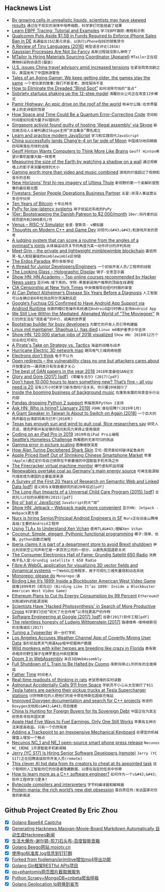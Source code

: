 ## Hacknews List


- [By growing cells in unrealistic liquids, scientists may have skewed results](https://www.theatlantic.com/science/archive/2019/01/cancer-culture-media-plasmax/579283/)  `通过在不现实的液体中培养细胞，科学家们可能扭曲了结果`
- [Learn EBPF Tracing: Tutorial and Examples](http://www.brendangregg.com/blog/2019-01-01/learn-ebpf-tracing.html)  `学习EBPF跟踪:教程和示例`
- [Qualcomm Puts Aside $1.5B in Funds Required to Enforce iPhone Sales Ban in DE](https://www.macrumors.com/2019/01/03/qualcomm-posts-bonds-for-german-iphone-ban/)  `高通留出15亿美元资金，以执行iPhone在DE的销售禁令`
- [A Review of Tiny Languages (2016)](http://sustburbia.blogspot.com/2016/01/a-review-of-tiny-languages-part-1.html)  `微型语言评论(2016)`
- [Gaussian Processes Are Not So Fancy](https://planspace.org/20181226-gaussian_processes_are_not_so_fancy/)  `高斯过程就没那么神奇了`
- [MTailor Is Hiring Materials Sourcing Coordinator (Apparel)](https://mtailor.workable.com/j/CDD01F7BFF)  `MTailor正在招聘物料采购协调员(服装)`
- [U.S. issues China travel advisory amid increased tensions](https://www.reuters.com/article/us-usa-china-travel-idUSKCN1OX1DJ)  `在紧张局势加剧之际，美国发布了中国旅游警告`
- [Tales of an Aging Gamer: We keep getting older, the games stay the same](https://arstechnica.com/gaming/2019/01/tales-of-an-aging-gamer-why-dont-i-pick-up-a-controller-as-often-as-i-used-to/)  `一个老玩家的故事:我们不断变老，游戏保持不变`
- [How to Eliminate the Dreaded “Blind Spot”](http://pages.cs.wisc.edu/~gdguo/driving/BlindSpot.htm)  `如何消除可怕的“盲点”`
- [Sobriety startups shaking up the 12-step model](https://www.abc.net.au/news/2019-01-02/inside-the-new-sobriety-start-ups-shaking-the-12-step-model/10671650)  `清醒创业公司正在改变12步模式`
- [Pamir Highway: An epic drive on the roof of the world](http://www.bbc.com/travel/story/20190102-pamir-highway-a-wild-ride-across-central-asia)  `帕米尔公路:在世界屋脊上的史诗般的驾驶`
- [How Space and Time Could Be a Quantum Error-Correcting Code](https://www.quantamagazine.org/how-space-and-time-could-be-a-quantum-error-correcting-code-20190103/)  `空间和时间是如何成为量子纠错码的`
- [Singapore activist found guilty of hosting ‘illegal assembly’ via Skype](https://techcrunch.com/2019/01/03/singapore-activist-found-guilty-of-hosting-illegal-assembly-via-skype/)  `新加坡活动人士被判通过Skype主持“非法集会”罪名成立`
- [Learn and practice modern JavaScript](https://learnjavascript.online/)  `学习和实践现代JavaScript`
- [China successfully lands Chang&#39;e-4 on far side of Moon](http://www.planetary.org/blogs/jason-davis/change4-success.html)  `中国成功地将嫦娥四号降落在月球的远端`
- [Geoff Hinton Wants Computers to Think More Like Brains](https://www.wired.com/story/googles-ai-guru-computers-think-more-like-brains/)  `Geoff Hinton希望计算机能像大脑一样思考`
- [Measuring the size of the Earth by watching a shadow on a wall](https://www.solipsys.co.uk/new/LatitudeCorrection.html?sa03h)  `通过观察墙上的影子来测量地球的大小`
- [Gaming worth more than video and music combined](https://www.bbc.co.uk/news/technology-46746593)  `游戏的价值超过了视频和音乐的总和`
- [New Horizons’ first hi-res imagery of Ultima Thule](http://pluto.jhuapl.edu/News-Center/News-Article.php?page=20190102)  `新视野的第一个高解析度图像的最后极北图`
- [Fivestars: Senior People Operations Business Partner](https://www.fivestars.com/careers/?gh_jid=1484649)  `五星:资深人事运营业务合作伙伴`
- [Ten Years of Bitcoin](https://bitcoin.clarkmoody.com/posts/ten-years-bitcoin)  `十年比特币`
- [PyPy for low-latency systems](https://morepypy.blogspot.com/2019/01/pypy-for-low-latency-systems.html)  `用于低延迟系统的PyPy`
- [10er: Bootstrapping the Danish Patreon to $2,000/month](https://www.failory.com/mistakes/10er)  `10er:将丹麦的巡视员提升到2000美元/月`
- [Venus – RISC-V Simulator](https://thaumicmekanism.github.io/venus/)  `金星-里斯克- v模拟器`
- [Thoughts on Modern C&#43;&#43; and Game Dev](http://www.elbeno.com/blog/?p=1598)  `对现代c&#43;&#43;和游戏开发的思考`
- [A judging system that can score a routine from the angles of a gymnast&#39;s joints](https://spectrum.ieee.org/tech-talk/computing/software/fujitsu-plans-to-support-professional-judges-with-lidar-and-ai-at-gymnastics-meets)  `从体操运动员关节的角度为某一动作评分的评判系统`
- [Meet Grin – the private and lightweight mimblewimble blockchain](https://grin-tech.org/)  `露齿而笑-私人和轻量级的mimblewimble区块链`
- [The Erdos Paradox](https://arxiv.org/abs/1812.11935)  `鄂尔多斯悖论`
- [A thread for Junior Developers/Engineers](https://twitter.com/jamesmh_dev/status/1080455811048984576)  `一个初级开发人员/工程师的线程`
- [The Looking Glass – Holographic Display](https://i.lookingglassfactory.com/)  `镜子-全息显示器`
- [Show HN: HN.Academy – Top online courses recommended by Hacker News users](https://hn.academy)  `显示HN:接下来的。学院-黑客新闻用户推荐的顶级在线课程`
- [CIA Censorship at New York Times](https://theintercept.com/2018/01/03/my-life-as-a-new-york-times-reporter-in-the-shadow-of-the-war-on-terror/)  `中央情报局在纽约时报的审查`
- [AI Can Detect Alzheimer’s Disease Six Years Before a Diagnosis](https://www.ucsf.edu/news/2018/12/412946/artificial-intelligence-can-detect-alzheimers-disease-brain-scans-six-years)  `人工智能可以在确诊前6年检测出阿尔茨海默氏症`
- [Google’s Fuchsia OS Confirmed to Have Android App Support via Android Runtime](https://9to5google.com/2019/01/02/android-runtime-app-support-fuchsia/?xyz)  `谷歌的樱红色操作系统通过Android运行时确认支持Android App`
- [We Still Live Within the Mediated, Alienated World of “The Moviegoer”](https://www.newyorker.com/culture/culture-desk/we-still-live-within-the-mediated-alienated-world-of-the-moviegoer)  `我们仍然生活在“观影者”的中介、疏离的世界里`
- [Bootstrap builder for busy developers](https://bootstrapshuffle.com)  `为繁忙的开发人员引导构建器`
- [Linux md maintainer, Shaohua Li, has died](https://www.spinics.net/lists/raid/msg61993.html)  `Linux md维护者李少华去世`
- [Show HN: 120,000 startup jobs of 2018 visualized](https://startup.jobs/trends/2018)  `Show HN: 2018年12万个创业岗位可视化`
- [A Pirate&#39;s Take on Strategy vs. Tactics](https://diogomonica.com/2018/10/07/a-pirates-take-on-strategy-vs-tactics/)  `海盗的战略与战术`
- [Hurricane Electric 3D network map](https://he.net/3d-map/)  `飓风电气三维网络地图`
- [Electrons don’t think](https://backreaction.blogspot.com/2019/01/electrons-dont-think.html?spref=tw)  `电子不认为`
- [Open redirects – the vulnerability class no one but attackers cares about](https://stevetabernacle.github.io/blog/open-redirects-the-vulnerability-class-no-one-but-attackers-cares-about/)  `开放重定向——漏洞类只有攻击者才关心`
- [The best of GAN papers in the year 2018](https://dtransposed.github.io/blog/Best-of-GANs-2018-(Part-1-out-of-2).html)  `2018年度最佳GAN论文`
- [Glory and Gore (2017) [pdf]](https://journals.sagepub.com/doi/pdf/10.1177/1536504217732052)  `《荣耀与戈尔》(2017)[pdf]`
- [Don’t have 10,000 hours to learn something new? That’s fine – all you need is 20](https://ideas.ted.com/dont-have-10000-hours-to-learn-something-new-thats-fine-all-you-need-is-20-hours/)  `没有1万小时来学习新东西吗?没关系，你只要20块就行了`
- [Inside the booming business of background music](https://www.theguardian.com/news/2018/nov/06/inside-the-booming-business-of-background-music)  `在蓬勃发展的背景音乐行业内部`
- [Pandas dropping Python 2 support](https://twitter.com/jakevdp/status/1080583192803823616)  `熊猫放弃Python 2支持`
- [Ask HN: Who is hiring? (January 2019)](item?id=18807017)  `问HN:谁在招聘?(2019年1月)`
- [A Giant Speaker in Taiwan Is About to Switch on Again (2018)](https://www.atlasobscura.com/articles/beishan-broadcast-station-art)  `一个巨大的扬声器在台湾即将再次打开(2018年)`
- [Texas has enough sun and wind to quit coal, Rice researchers say](https://www.houstonchronicle.com/business/energy/article/Texas-has-enough-sun-and-wind-to-quit-coal-Rice-13501700.php)  `研究人员说，德克萨斯州有足够的阳光和风力来停止使用煤炭`
- [Coding on an iPad Pro in 2019](https://andrewbrookins.com/technology/coding-on-ipad-pro-2019/)  `2019年在iPad Pro上编程`
- [Seattle’s Homeless Challenge](https://www.city-journal.org/seattles-homeless-challenge)  `西雅图的无家可归的挑战`
- [Gamma error in picture scaling](http://www.ericbrasseur.org/gamma.html)  `图像缩放误差`
- [How Alan Turing Deciphered Shark Skin](http://nautil.us/issue/68/context/how-alan-turing-deciphered-shark-skin)  `艾伦·图灵是如何破译鲨鱼皮的`
- [Apple Priced Itself Out of Shrinking Chinese Smartphone Market](https://www.bloomberg.com/news/articles/2019-01-03/apple-priced-itself-out-of-shrinking-chinese-smartphone-market)  `苹果(Apple)通过定价将自己排除在不断萎缩的中国智能手机市场之外`
- [The Firecracker virtual machine monitor](https://lwn.net/SubscriberLink/775736/d9d6c371b9dbfc5f/)  `爆竹虚拟机监视器`
- [Renewables overtake coal as Germany&#39;s main energy source](https://www.reuters.com/article/us-germany-power-renewables/renewables-overtake-coal-as-germanys-main-energy-source-idUSKCN1OX0U2)  `可再生能源取代煤炭成为德国的主要能源来源`
- [A Survey of the First 20 Years of Research on Semantic Web and Linked Data [pdf]](https://hal.inria.fr/hal-01935898/document)  `语义网与关联数据研究的前20年综述[pdf]`
- [The Long-Run Impacts of a Universal Child Care Program (2015) [pdf]](https://www.nber.org/papers/w21571.pdf)  `全民托儿计划的长期影响(2015)[pdf]`
- [Big ol’ ball o’ JavaScript](http://bradfrost.com/blog/post/big-ol-ball-o-javascript/)  `JavaScript的大“球”`
- [Show HN: Jetpack – Webpack made more convenient](https://github.com/KidkArolis/jetpack)  `显示HN: Jetpack - Webpack更方便`
- [Nurx is hiring Senior/Principal Android Engineers in SF](https://grnh.se/2e322ed22)  `Nurx正在旧金山聘用高级/主要的Android工程师`
- [Using TLA&#43; to Understand Xen Vchan](http://roscidus.com/blog/blog/2019/01/01/using-tla-plus-to-understand-xen-vchan/)  `使用TLA&#43;理解Xen Vchan`
- [Coconut: Simple, elegant, Pythonic functional programming](http://coconut-lang.org/)  `椰子:简单、优雅、python函数式编程`
- [Iberia claims it is part of a department store to avoid Brexit shutdown](https://www.headforpoints.com/2019/01/03/iberia-claims-to-be-part-of-a-department-store-and-not-an-airline-to-avoid-brexit-shutdown/)  `伊比利亚航空公司声称它是一家百货公司的一部分，以避免英国退欧关闭`
- [The Consumer Electronics Hall of Fame: Grundig Satellit 650 Radio](https://spectrum.ieee.org/consumer-electronics/gadgets/the-consumer-electronics-hall-of-fame-grundig-satellit-650-radio)  `消费电子名人堂:Grundig satellite t 650 Radio`
- [Fibre:A WebGL application for visualizing 3D vector fields and dynamical systems](https://github.com/portsmouth/fibre)  `一个WebGL应用程序，用于可视化三维矢量场和动态系统`
- [Monorepo: please do](https://medium.com/@adamhjk/monorepo-please-do-3657e08a4b70)  `Monorepo:请`
- [Birding Like It’s 1899: Inside a Blockbuster American West Video Game](https://www.audubon.org/news/birding-its-1899-inside-blockbuster-american-west-video-game)  `就像1899年的《观鸟记》(Birding Like It’as 1899: Inside a Blockbuster American West Video Game)`
- [Ethereum Plans to Cut Its Energy Consumption by 99 Percent](https://spectrum.ieee.org/computing/networks/ethereum-plans-to-cut-its-absurd-energy-consumption-by-99-percent)  `Ethereum计划削减99%的能源消耗`
- [Scientists Have &#39;Hacked Photosynthesis&#39; in Search of More Productive Crops](https://www.npr.org/sections/thesalt/2019/01/03/681941779/scientists-have-hacked-photosynthesis-in-search-of-more-productive-crops)  `科学家们已经“砍光了光合作用”以寻找更高产的作物`
- [Software Engineering at Google (2017) [pdf]](https://arxiv.org/ftp/arxiv/papers/1702/1702.01715.pdf)  `谷歌(2017)软件工程[pdf]`
- [The relentless honesty of Ludwig Wittgenstein (2017)](https://www.the-tls.co.uk/articles/public/ludwig-wittgenstein-honesty-ground/)  `路德维希·维特根斯坦的无情诚实(2017)`
- [Tuning a Typewriter](http://hardmath123.github.io/crown-typewriter.html)  `调一台打字机`
- [Los Angeles Accuses Weather Channel App of Covertly Mining User Data](https://www.nytimes.com/2019/01/03/technology/weather-channel-app-lawsuit.html)  `洛杉矶指责天气频道App暗中挖掘用户数据`
- [Wild monkeys with killer herpes are breeding like crazy in Florida](https://arstechnica.com/science/2019/01/wild-monkeys-with-killer-herpes-are-breeding-like-crazy-in-florida/)  `患有致命疱疹的野生猴子在佛罗里达州疯狂繁殖`
- [Doom 3 in WebAssembly](http://continuation-labs.com/d3wasm/)  `末日3在WebAssembly`
- [Full Shutdown of L Train to Be Halted by Cuomo](https://www.nytimes.com/2019/01/03/nyregion/l-train-shutdown.html)  `库默将停止L列列车的全面停运`
- [Father Time](https://www.newyorker.com/magazine/2019/01/07/father-time)  `时间老人`
- [Real-time readouts of thinking in rats](http://news.mit.edu/2018/mit-picower-neurotechnology-provides-real-time-readouts-where-rats-think-they-are-1218)  `老鼠思维的实时读数`
- [Astronaut Accidentally Calls 911 from Space](https://www.newsweek.com/astronaut-accidentally-calls-911-space-1276892)  `宇航员不小心从太空拨打了911`
- [Tesla haters are parking their pickup trucks at Tesla Supercharger stations](https://bgr.com/2019/01/02/tesla-haters-protest-supercharger-stations/)  `讨厌特斯拉的人把他们的皮卡停在特斯拉超级充电站`
- [Improved Doxygen documentation and search for C&#43;&#43; projects](https://blog.magnum.graphics/meta/improved-doxygen-documentation-and-search/)  `改进的Doxygen文档和c&#43;&#43;项目搜索`
- [China Is Hunting for Foreign Buyers for Its Sovereign Debt](https://www.bloombergquint.com/businessweek/china-is-hunting-for-foreign-buyers-for-its-sovereign-debt#gs.ZQU1vFGV)  `中国正在为其主权债务寻找外国买家`
- [Apple Had Five Ways to Fuel Earnings. Only One Still Works](https://www.bloomberg.com/opinion/articles/2019-01-03/questions-on-apple-aapl-earnings-strategies-after-outlook-cut)  `苹果有五种方法来提高收益。只有一个仍然有效`
- [Adding a Trackpoint to an Inexpensive Mechanical Keyboard](https://geekhack.org/index.php?topic=98733.0)  `在便宜的机械键盘上增加一个触点`
- [Necunos NC_1 and NE_1 open-source smart phone press release](https://necunos.com/news/necunos-nc_1-and_ne_1-press-release/)  `Necunos NC_1和NE_1开源智能手机新闻稿`
- [Jerry (YC S17) Is Hiring Senior Software Developers (remote)](https://www.workable.com/j/0B4F2938C1)  `Jerry (YC S17)正在招聘高级软件开发人员(remote)`
- [This clever AI hid data from its creators to cheat at its appointed task](https://techcrunch.com/2018/12/31/this-clever-ai-hid-data-from-its-creators-to-cheat-at-its-appointed-task/amp/)  `这个聪明的人工智能向它的创造者隐藏数据，以便在指定的任务中作弊`
- [How to learn more as a C&#43;&#43; software engineer?](http://nullptr.nl/2019/01/better-cpp-software-engineer/)  `如何作为一个c&#43;&#43;软件工程师学习更多?`
- [Bytecode compilers and interpreters](https://bernsteinbear.com/blog/bytecode-interpreters/)  `字节码编译器和解释器`
- [Protein mania: the rich world’s new diet obsession](https://www.theguardian.com/news/2019/jan/04/protein-mania-the-rich-worlds-new-diet-obsession)  `蛋白质狂热:发达国家对饮食的新痴迷`

## Github Project Created By Eric Zhou

- [x] [Golang Base64 Captcha](https://github.com/mojocn/base64Captcha)
- [x] [Generating Hacknews Maoyan-Movie-Board Markdown Automatically 自动生成Hacknews新闻](https://github.com/dejavuzhou/md-genie)
- [x] [生活大爆炸-谢尔顿-剪刀石头布-百度智能音箱](https://github.com/mojocn/dueros-bang-game)
- [x] [Golang Beego网站 mojotv.cn](https://github.com/mojocn/www.mojotv.cn)
- [x] [使用go标准库,log信息到钉钉群](https://github.com/mojocn/dooger)
- [x] [Forked from fogleman/primitive增加mp4导出功能](https://github.com/mojocn/primitive)
- [x] [Golang Gin框架RESTful APIs项目](https://github.com/JJJJJJJerk/ezier-golang-web-api-framework)
- [x] [go+phantomjs网页图片截取微服务](https://github.com/mojocn/screen_shot)
- [x] [Python Scrapy+MongoDB+cnbeta爬虫样板](https://github.com/mojocn/scrapy_mongodb_boilerplate_cnbeta)
- [x] [Golang Geolocation Ip转换到省市](https://github.com/mojocn/ip2location)